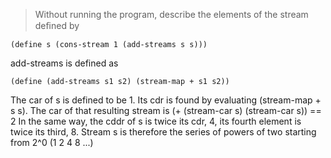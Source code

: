 > Without running the program, describe the
elements of the stream deﬁned by

```racket
(define s (cons-stream 1 (add-streams s s)))
```

add-streams is defined as
```racket
(define (add-streams s1 s2) (stream-map + s1 s2))
```

The car of s is defined to be 1.
Its cdr is found by evaluating (stream-map + s s). The car of that
resulting stream is (+ (stream-car s) (stream-car s)) == 2
In the same way, the cddr of s is twice its cdr, 4, its fourth element is
twice its third, 8.
Stream s is therefore the series of powers of two starting from 2^0
(1 2 4 8 ...)
